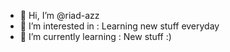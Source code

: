 - 👋 Hi, I’m @riad-azz
- 👀 I’m interested in : Learning new stuff everyday
- 🌱 I’m currently learning : New stuff :)
